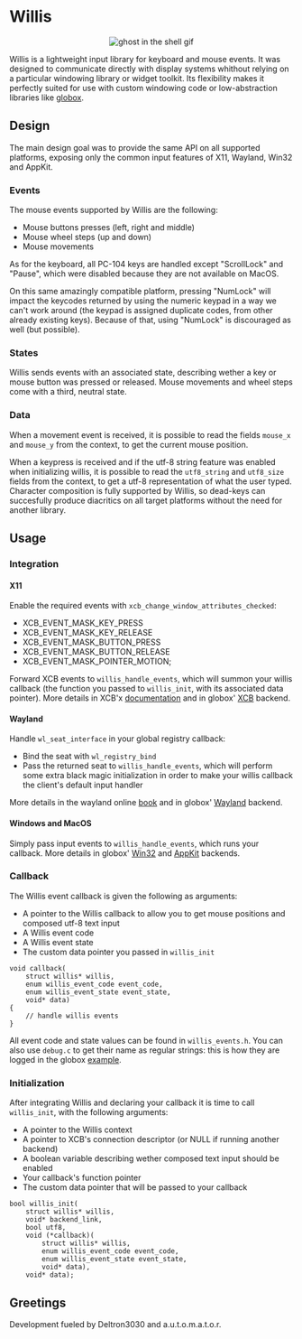 # Willis
<p align="center">
  <img src="https://user-images.githubusercontent.com/5473047/80808503-fbef4d80-8bbf-11ea-98d0-0b74498a3afe.gif" alt="ghost in the shell gif"/>
</p>

Willis is a lightweight input library for keyboard and mouse events.
It was designed to communicate directly with display systems whithout relying on
a particular windowing library or widget toolkit.
Its flexibility makes it perfectly suited for use with custom windowing code or
low-abstraction libraries like [globox](https://github.com/nullgemm/globox).

## Design
The main design goal was to provide the same API on all supported platforms,
exposing only the common input features of X11, Wayland, Win32 and AppKit.

### Events
The mouse events supported by Willis are the following:
 - Mouse buttons presses (left, right and middle)
 - Mouse wheel steps (up and down)
 - Mouse movements

As for the keyboard, all PC-104 keys are handled except "ScrollLock" and "Pause",
which were disabled because they are not available on MacOS.

On this same amazingly compatible platform, pressing "NumLock" will impact the
keycodes returned by using the numeric keypad in a way we can't work around
(the keypad is assigned duplicate codes, from other already existing keys).
Because of that, using "NumLock" is discouraged as well (but possible).

### States
Willis sends events with an associated state, describing wether a key or mouse
button was pressed or released. Mouse movements and wheel steps come with a
third, neutral state.

### Data
When a movement event is received, it is possible to read the fields `mouse_x`
and `mouse_y` from the context, to get the current mouse position.

When a keypress is received and if the utf-8 string feature was enabled when
initializing willis, it is possible to read the `utf8_string` and `utf8_size`
fields from the context, to get a utf-8 representation of what the user typed.
Character composition is fully supported by Willis, so dead-keys can succesfully
produce diacritics on all target platforms without the need for another library.

## Usage
### Integration
#### X11
Enable the required events with `xcb_change_window_attributes_checked`:
 - XCB_EVENT_MASK_KEY_PRESS
 - XCB_EVENT_MASK_KEY_RELEASE
 - XCB_EVENT_MASK_BUTTON_PRESS
 - XCB_EVENT_MASK_BUTTON_RELEASE
 - XCB_EVENT_MASK_POINTER_MOTION;

Forward XCB events to `willis_handle_events`, which will summon your willis callback
(the function you passed to `willis_init`, with its associated data pointer).
More details in XCB'x
[documentation](https://xcb.freedesktop.org/)
and in globox'
[XCB](https://github.com/nullgemm/globox/blob/willis/src/globox_x11.c)
backend.

#### Wayland
Handle `wl_seat_interface` in your global registry callback:
 - Bind the seat with `wl_registry_bind`
 - Pass the returned seat to `willis_handle_events`, which will perform some
   extra black magic initialization in order to make your willis callback the
   client's default input handler

More details in the wayland online
[book](https://wayland-book.com)
and in globox'
[Wayland](https://github.com/nullgemm/globox/blob/willis/src/globox_wayland.c)
backend.

#### Windows and MacOS
Simply pass input events to `willis_handle_events`, which runs your callback.
More details in globox'
[Win32](https://github.com/nullgemm/globox/blob/willis/src/globox_win.c)
and
[AppKit](https://github.com/nullgemm/globox/blob/willis/src/globox_quartz.c)
backends.

### Callback
The Willis event callback is given the following as arguments:
 - A pointer to the Willis callback to allow you to get mouse positions
   and composed utf-8 text input
 - A Willis event code
 - A Willis event state
 - The custom data pointer you passed in `willis_init`

```
void callback(
	struct willis* willis,
	enum willis_event_code event_code,
	enum willis_event_state event_state,
	void* data)
{
	// handle willis events
}
```

All event code and state values can be found in `willis_events.h`.
You can also use `debug.c` to get their name as regular strings:
this is how they are logged in the globox
[example](https://github.com/nullgemm/globox/blob/willis/src/main_willis.c).

### Initialization
After integrating Willis and declaring your callback it is time to call
`willis_init`, with the following arguments:
 - A pointer to the Willis context
 - A pointer to XCB's connection descriptor (or NULL if running another backend)
 - A boolean variable describing wether composed text input should be enabled
 - Your callback's function pointer
 - The custom data pointer that will be passed to your callback

```
bool willis_init(
	struct willis* willis,
	void* backend_link,
	bool utf8,
	void (*callback)(
		struct willis* willis,
		enum willis_event_code event_code,
		enum willis_event_state event_state,
		void* data),
	void* data);
```

## Greetings
Development fueled by Deltron3030 and a.u.t.o.m.a.t.o.r.

